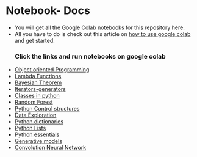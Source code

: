 # Notebook- Docs
- You will get all the Google Colab notebooks for this repository here.
- All you have to do is check out this article on [how to use google colab](https://www.linkedin.com/pulse/how-use-google-colab-swaleh-mwadime-t9dsf/?trackingId=nKANIB93T%2BmhdlxN2Anslw%3D%3D) and get started.
  ### Click the links and run notebooks on google colab 
- [Object oriented Programming](https://colab.research.google.com/drive/1f-V2bU9c7Ij-wQ3QgFmaZVBJNm6FKJ3W)
- [Lambda Functions](https://colab.research.google.com/drive/1774k5tSBp-qlmu-IuttJPchnqFyXpCxV)
- [Bayesian Theorem](https://colab.research.google.com/drive/1ePDoO5bz1TSkbC6r5f4xjivqTV0xLI2O)
- [Iterators-generators](https://colab.research.google.com/drive/1tXHJSRXFNuToqgKABd9W30iZjnbLRoi9)
- [Classes in python](https://colab.research.google.com/drive/1WZt-iJ6i3fb7ikPygXQFroa8051hTxem)
- [Random Forest](https://colab.research.google.com/drive/1E6SUVg0U7JzkikkXCPIlSVaSuG_Ma1iL)
- [Python Control structures](https://colab.research.google.com/drive/15B60t87mvPRqcxCct0pP1b3nk8TAoR2j)
- [Data Exploration](https://colab.research.google.com/drive/1IajsTHBlKDXTQ5pRa8m8CcfGTGbkOokG)
- [Python dictionaries](https://colab.research.google.com/drive/1eChT6rzU2V9uXZcgn6eFCkpUBdikW8hJ)
- [Python Lists](https://colab.research.google.com/drive/1MDECaZ4FApc51UbrTgm_LxZ_422-Xlc5)
- [Python essentials](https://colab.research.google.com/drive/1pQNlL-mOQTHTxuchUhS4YSdH8NQQIDoh)
- [Generative models](https://colab.research.google.com/drive/19iajxQ8XZuNodxQ4B4PFomp_44oeMGg0)
- [Convolution Neural Network](https://colab.research.google.com/drive/11oTKn-_DsMX5716Esg9wMTO4Mkr5l6Su#scrollTo=DyJ2w63lXWQX)

  
  
